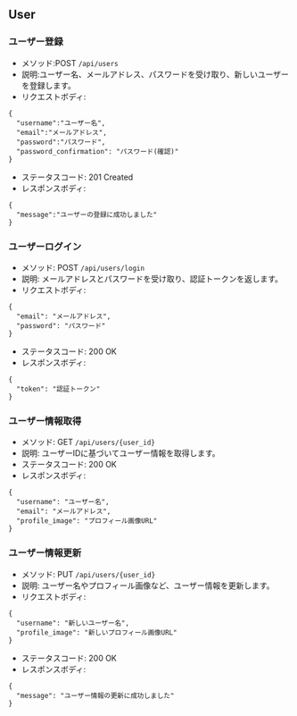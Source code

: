 ## User

### ユーザー登録
- メソッド:POST `/api/users`
- 説明:ユーザー名、メールアドレス、パスワードを受け取り、新しいユーザーを登録します。
- リクエストボディ:
```
{
  "username":"ユーザー名",
  "email":"メールアドレス",
  "password":"パスワード",
  "password_confirmation": "パスワード(確認)"
}
```
- ステータスコード: 201 Created
- レスポンスボディ:
```
{
  "message":"ユーザーの登録に成功しました"
}
```

### ユーザーログイン
- メソッド: POST `/api/users/login`
- 説明: メールアドレスとパスワードを受け取り、認証トークンを返します。
- リクエストボディ:
```
{
  "email": "メールアドレス",
  "password": "パスワード"
}
```
- ステータスコード: 200 OK
- レスポンスボディ:
```
{
  "token": "認証トークン"
}
```
### ユーザー情報取得
- メソッド: GET `/api/users/{user_id}`
- 説明: ユーザーIDに基づいてユーザー情報を取得します。
- ステータスコード: 200 OK
- レスポンスボディ:
```
{
  "username": "ユーザー名",
  "email": "メールアドレス",
  "profile_image": "プロフィール画像URL"
}
```

### ユーザー情報更新
- メソッド: PUT `/api/users/{user_id}`
- 説明: ユーザー名やプロフィール画像など、ユーザー情報を更新します。
- リクエストボディ:
```
{
  "username": "新しいユーザー名",
  "profile_image": "新しいプロフィール画像URL"
}
```
- ステータスコード: 200 OK
- レスポンスボディ:
```
{
  "message": "ユーザー情報の更新に成功しました"
}
```